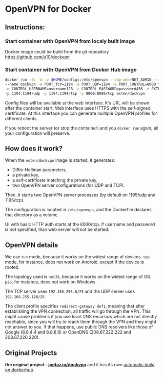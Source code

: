 # OpenVPN for Docker

## Instructions:

### Start container with OpenVPN from localy built image

Docker image could be build from the git repository https://github.com/s10/dockvpn

### Start container with OpenVPN from Docker Hub image

```bash
docker run -ti -d -v $HOME/configs:/etc/openvpn --cap-add=NET_ADMIN --restart unless-stopped \
--name dockvpn -e PORT_TCP=1194 -e PORT_UDP=1194 -e PORT_CONTROL=8000 \
-e CONTROL_USERNAME=username123 -e CONTROL_PASSWORD=password456 -e EXTERNAL_ADDRESS="yourdomain.com" \
-p 1194:1194/udp -p 1194:1194/tcp -p 8000:8000/tcp esten/dockvpn
```

Config files will be available at the web interface. It's URL will be shown after the container start. Web interface uses HTTPS with the self-signed certificate. At this interface you can generate multiple OpenVPN profiles for different clients.

If you reboot the server (or stop the container) and you `docker run` again, all your configuration will preserve.

## How does it work?

When the `esten/dockvpn` image is started, it generates:

- Diffie-Hellman parameters,
- a private key,
- a self-certificate matching the private key,
- two OpenVPN server configurations (for UDP and TCP).

Then, it starts two OpenVPN server processes (by default on 1195/udp and 1195/tcp).

The configuration is located in `/etc/openvpn`, and the Dockerfile declares that directory as a volume.

UI with basic HTTP auth starts at the 8000/tcp. If username and password is not specified, than web server will not be started.

## OpenVPN details

We use `tun` mode, because it works on the widest range of devices.
`tap` mode, for instance, does not work on Android, except if the device is rooted.

The topology used is `net30`, because it works on the widest range of OS. `p2p`, for instance, does not work on Windows.

The TCP server uses `192.168.255.0/25` and the UDP server uses `192.168.255.128/25`.

The client profile specifies `redirect-gateway def1`, meaning that after establishing the VPN connection, all traffic will go through the VPN. This might cause problems if you use local DNS recursors which are not directly reachable, since you will try to reach them through the VPN and they might not answer to you. If that happens, use public DNS resolvers like those of Google (8.8.4.4 and 8.8.8.8) or OpenDNS (208.67.222.222 and 208.67.220.220).

## Original Projects

**the original project - [jpetazzo/dockvpn](https://github.com/jpetazzo/dockvpn)** and it has its own [automatic build on dockerhub](https://hub.docker.com/r/jpetazzo/dockvpn/).

